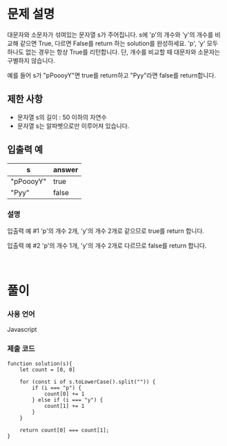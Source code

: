 # 문제 설명

대문자와 소문자가 섞여있는 문자열 s가 주어집니다. s에 'p'의 개수와 'y'의 개수를 비교해 같으면 True, 다르면 False를 return 하는 solution를 완성하세요. 'p', 'y' 모두 하나도 없는 경우는 항상 True를 리턴합니다. 단, 개수를 비교할 때 대문자와 소문자는 구별하지 않습니다.

예를 들어 s가 "pPoooyY"면 true를 return하고 "Pyy"라면 false를 return합니다.

## 제한 사항

- 문자열 s의 길이 : 50 이하의 자연수
- 문자열 s는 알파벳으로만 이루어져 있습니다.

## 입출력 예

| s         | answer |
| --------- | ------ |
| "pPoooyY" | true   |
| "Pyy"     | false  |

### 설명

입출력 예 #1
'p'의 개수 2개, 'y'의 개수 2개로 같으므로 true를 return 합니다.

입출력 예 #2
'p'의 개수 1개, 'y'의 개수 2개로 다르므로 false를 return 합니다.
<br />
<br />
<br />

# 풀이

### 사용 언어

Javascript

### 제출 코드

```
function solution(s){
    let count = [0, 0]

    for (const i of s.toLowerCase().split("")) {
        if (i === "p") {
            count[0] += 1
        } else if (i === "y") {
            count[1] += 1
        }
    }

    return count[0] === count[1];
}
```
